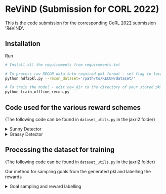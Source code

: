 # ReViND (Submission for CORL 2022)

This is the code submission for the corresponding CoRL 2022 submission 'ReViND'.

## Installation

Run
```bash
# Install all the requirements from requirements.txt

# To process raw RECON data into required pkl format - set flag to location of recon_release
python hdf2pkl.py --recon_dataset='/path/to/RECON/dataset/'

# To train the model - edit new_dir to the directory of your stored pkl file
python train_offline_recon.py
```

## Code used for the various reward schemes ##

(The following code can be found in `dataset_utils.py` in the jaxrl2 folder)

<details><summary> Sunny Detector </summary>
<p>

**Description:** Assigns a float representing how "sunny" an image is based on the bottom middle third of the image. To allow for this, we first convert the image from RGB to HSV. We then check which pixels are in a certain _value_ range.

```python
def sunny_detector(img):
    low_val = np.array([0, 0, 100])
    high_val = np.array([255, 255, 255])
    img_hsv = cv2.cvtColor(img, cv2.COLOR_RGB2HSV)
    img_sunny = cv2.inRange(img_hsv, low_val, high_val)
    # make top half of img_sunny 0
    img_sunny[:int(img_sunny.shape[0] * 2. / 3), :] = 0

    # make left third of img_sunny 0
    img_sunny[:, :int(img_sunny.shape[1] * 1. / 3)] = 0
    # make right third of img_sunny 0
    img_sunny[:, int(img_sunny.shape[1] * 2. / 3):] = 0

    mask = img_sunny > 0
    # create new image with img_sunny and img
    img_out = np.zeros(img.shape, dtype=np.uint8)
    img_out[:, :] = img[:, :]
    for i in range(3):
        img_out[mask, i] = img_sunny[mask]
    # return true if number of non zero mask elements greater than half
    pred = np.sum(mask) > int(mask.size / 27.)
    return float(pred)
```

</p>
</details>


<details><summary> Grassy Detector </summary>
<p>

**Description:** Assigns a float representing how "grassy" an image is based on the bottom middle third of the image. To allow for this, we first convert the image from RGB to HSV. We then check which pixels are in a certain _hue_ range.

```python
def grass_detector(img):
    low_val = np.array([28, 50, 0])
    high_val = np.array([86, 255, 255])
    img_hsv = cv2.cvtColor(img, cv2.COLOR_RGB2HSV)
    img_grass = cv2.inRange(img_hsv, low_val, high_val)
    # make top half of img_grass 0
    img_grass[:int(img_grass.shape[0] * 2. / 3), :] = 0

    # make left third of img_grass 0
    img_grass[:, :int(img_grass.shape[1] * 1. / 3)] = 0
    # make right third of img_grass 0
    img_grass[:, int(img_grass.shape[1] * 2. / 3):] = 0

    mask = img_grass > 0
    # create new image with img_grass and img
    img_out = np.zeros(img.shape, dtype=np.uint8)
    img_out[:, :] = img[:, :]
    img_out[mask, 1] = img_grass[mask]
    # return true if number of non zero mask elements greater than half
    pred = np.sum(mask) > int(mask.size / 27.)
    return float(pred)
```
</p>
</details>

## Processing the dataset for training ##

(The following code can be found in `dataset_utils.py` in the jaxrl2 folder)


Our method for sampling goals from the generated pkl and labelling the rewards

<details><summary> Goal sampling and reward labelling </summary>
<p>

```python
for i in indx:
    if self.dones_float[i] == 1:
        r = 0
        currobs.append(self.observations[i])
        nextobs.append(self.next_observations[i])
        reward.append(r)
        mask.append(0)

    else:
        traji = self.traj_index[i]
        traj = self.trajs[traji[0]][0]

        rot = self.trajs[traji[0]][1][traji[1]]
        nextrot = self.trajs[traji[0]][1][traji[1] + 1]

        end = min(
            len(traj) - 3,
            random.randint(traji[1] + 10, traji[1] + 50))

        if end == traji[1] + 1:
            mask.append(0)
        else:
            mask.append(1)

        goalpt = traj[end]
        currpt = traj[traji[1]]
        nextpt = traj[traji[1] + 1]

        r = -1 + (0.75 *
                  sunny_detector(self.image_observations[i]))
        currpolar = euc2polar(currpt, goalpt, rot)
        nextpolar = euc2polar(nextpt, goalpt, nextrot)

        currobs.append(np.array(currpolar))
        nextobs.append(np.array(nextpolar))
        reward.append(r)
```
</p>
</details>





